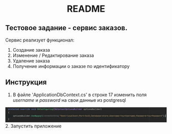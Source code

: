 <H1 align="center"> README </H1>
<H2>Тестовое задание - сервис заказов.</H2>
Сервис реализует функционал:
<ol>
<li>Создание заказа</li>
<li>Изменение / Редактирование заказа </li>
<li>Удаление заказа</li>
<li>Получение информации о заказе по идентификатору</li>
</ol>

<h2> Инструкция </h2>

1. В файле 'ApplicationDbContext.cs' в строке 17 изменить поля *username* и *password* на свои данные из postgresql
<img src="/sources/connectionString.png" alt="Строка подключения">
2. Запустить приложение


